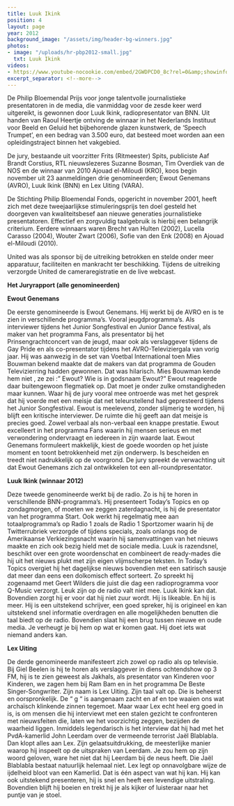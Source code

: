```yaml
---
title: Luuk Ikink
position: 4
layout: page
year: 2012
background_image: "/assets/img/header-bg-winners.jpg"
photos:
- image: "/uploads/hr-pbp2012-small.jpg"
  txt: Luuk Ikink
videos:
- https://www.youtube-nocookie.com/embed/2GWDPCD0_8c?rel=0&amp;showinfo=0
excerpt_separator: <!--more-->
---
```


De Philip Bloemendal Prijs voor jonge talentvolle journalistieke presentatoren in de media, die vanmiddag voor de zesde keer werd uitgereikt, is gewonnen door Luuk Ikink, radiopresentator van BNN. Uit handen van Raoul Heertje ontving de winnaar in het Nederlands Instituut voor Beeld en Geluid het bijbehorende glazen kunstwerk, de ‘Speech Trumpet’, en een bedrag van 3.500 euro, dat besteed moet worden aan een opleidingstraject binnen het vakgebied.

<!--more-->

De jury, bestaande uit voorzitter Frits (Ritmeester) Spits, publiciste Aaf Brandt Corstius, RTL nieuwslezeres Suzanne Bosman, Tim Overdiek van de NOS en de winnaar van 2010 Ajouad el-Miloudi (KRO), koos begin november uit 23 aanmeldingen drie genomineerden; Ewout Genemans (AVRO), Luuk Ikink (BNN) en Lex Uiting (VARA).

De Stichting Philip Bloemendal Fonds, opgericht in november 2001, heeft zich met deze tweejaarlijkse stimuleringsprijs ten doel gesteld het doorgeven van kwaliteitsbesef aan nieuwe generaties journalistieke presentatoren. Effectief en zorgvuldig taalgebruik is hierbij een belangrijk criterium. Eerdere winnaars waren Brecht van Hulten (2002), Lucella Carasso (2004), Wouter Zwart (2006), Sofie van den Enk (2008) en Ajouad el-Miloudi (2010).

United was als sponsor bij de uitreiking betrokken en stelde onder meer apparatuur, faciliteiten en mankracht ter beschikking. Tijdens de uitreiking verzorgde United de cameraregistratie en de live webcast.

**Het Juryrapport (alle genomineerden)**

**Ewout Genemans**

De eerste genomineerde is Ewout Genemans. Hij werkt bij de AVRO en is te zien in verschillende programma’s. Vooral jeugdprogramma’s. Als interviewer tijdens het Junior Songfestival en Junior Dance festival, als maker van het programma Fans, als presentator bij het Prinsengrachtconcert van de jeugd, maar ook als verslaggever tijdens de Gay Pride en als co-presentator tijdens het AVRO-Televiziergala van vorig jaar. Hij was aanwezig in de set van Voetbal International toen Mies Bouwman bekend maakte dat de makers van dat programma de Gouden Televizierring hadden gewonnen. Dat was hilarisch. Mies Bouwman kende hem niet , ze zei :” Ewout? Wie is in godsnaam Ewout?” Ewout reageerde daar buitengewoon flegmatiek op. Dat moet je onder zulke omstandigheden maar kunnen. Waar hij de jury vooral mee ontroerde was met het gesprek dat hij voerde met een meisje dat net teleurstellend had gepresteerd tijdens het Junior Songfestival. Ewout is meelevend, zonder slijmerig te worden, hij blijft een kritische interviewer. De ruimte die hij geeft aan dat meisje is precies goed. Zowel verbaal als non-verbaal een knappe prestatie. Ewout excelleert in het programma Fans waarin hij mensen serieus en met verwondering ondervraagt en iedereen in zijn waarde laat. Ewout Genemans formuleert makkelijk, kiest de goede woorden op het juiste moment en toont betrokkenheid met zijn onderwerp. Is bescheiden en treedt niet nadrukkelijk op de voorgrond. De jury spreekt de verwachting uit dat Ewout Genemans zich zal ontwikkelen tot een all-roundpresentator.

**Luuk Ikink (winnaar 2012)**

Deze tweede genomineerde werkt bij de radio. Zo is hij te horen in verschillende BNN-programma’s. Hij presenteert Today’s Topics en op zondagmorgen, of moeten we zeggen zaterdagnacht, is hij de presentator van het programma Start. Ook werkt hij regelmatig mee aan totaalprogramma’s op Radio 1 zoals de Radio 1 Sportzomer waarin hij de Twitterrubriek verzorgde of tijdens specials, zoals onlangs nog de Amerikaanse Verkiezingsnacht waarin hij samenvattingen van het nieuws maakte en zich ook bezig hield met de sociale media. Luuk is razendsnel, beschikt over een grote woordenschat en combineert de ready-mades die hij uit het nieuws plukt met zijn eigen vlijmscherpe teksten. In Today’s Topics overgiet hij het dagelijkse nieuws bovendien met een satirisch sausje dat meer dan eens een dolkomisch effect sorteert. Zo spreekt hij zogenaamd met Geert Wilders die juist die dag een radioprogramma voor Q-Music verzorgt. Leuk zijn op de radio valt niet mee. Luuk Ikink kan dat. Bovendien zorgt hij er voor dat hij niet zuur wordt. Hij is likeable. En hij is meer. Hij is een uitstekend schrijver, een goed spreker, hij is origineel en kan uitstekend snel informatie overdragen en alle mogelijkheden benutten die taal biedt op de radio. Bovendien slaat hij een brug tussen nieuwe en oude media. Je verheugt je bij hem op wat er komen gaat. Hij doet iets wat niemand anders kan.

**Lex Uiting**

De derde genomineerde manifesteert zich zowel op radio als op televisie. Bij Giel Beelen is hij te horen als verslaggever in diens ochtendshow op 3 FM, hij is te zien geweest als Jakhals, als presentator van Kinderen voor Kinderen, we zagen hem bij Ram Bam en in het programma De Beste Singer-Songwriter. Zijn naam is Lex Uiting. Zijn taal valt op. Die is beheerst en oorspronkelijk. De “ g “ is aangenaam zacht en af en toe waaien ons wat archaïsch klinkende zinnen tegemoet. Maar waar Lex echt heel erg goed in is, is om mensen die hij interviewt met een stalen gezicht te confronteren met nieuwsfeiten die, laten we het voorzichtig zeggen, bezijden de waarheid liggen. Inmiddels legendarisch is het interview dat hij had met het PvdA-kamerlid John Leerdam over de vermeende terrorist Jaël Blablabla. Dan klopt alles aan Lex. Zijn gelaatsuitdrukking, de meesterlijke manier waarop hij inspeelt op de uitspraken van Leerdam. Je zou hem op zijn woord geloven, ware het niet dat hij Leerdam bij de neus heeft. Die Jaël Blablabla bestaat natuurlijk helemaal niet. Lex legt op onnavolgbare wijze de ijdelheid bloot van een Kamerlid. Dat is één aspect van wat hij kan. Hij kan ook uitstekend presenteren, hij is snel en heeft een levendige uitstraling. Bovendien blijft hij boeien en trekt hij je als kijker of luisteraar naar het puntje van je stoel.
